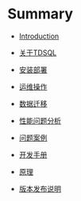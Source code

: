 # Summary

* [Introduction](README.md)
* [关于TDSQL](关于TDSQL.md)
* [安装部署]()
* [运维操作](运维操作.md)

* [数据迁移](数据迁移.md)
* [性能问题分析](性能问题分析.md)
* [问题案例](问题案例.md)
* [开发手册]()
* [原理](原理.md)
* [版本发布说明](releasenote.md)